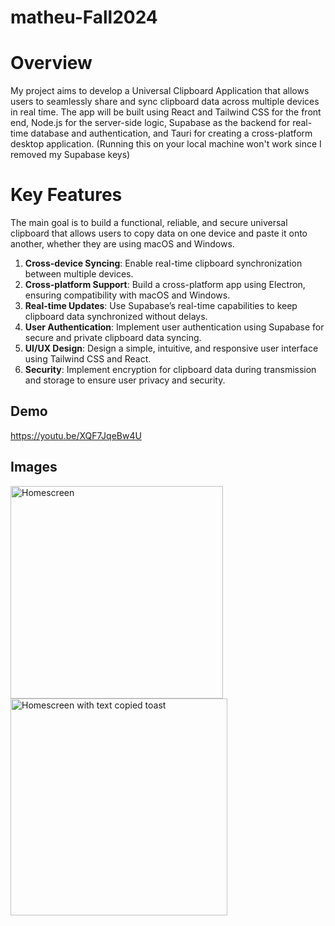 # matheu-Fall2024

# Overview

My project aims to develop a Universal Clipboard Application that allows users to seamlessly share and sync clipboard data across multiple devices in real time. The app will be built using React and Tailwind CSS for the front end, Node.js for the server-side logic, Supabase as the backend for real-time database and authentication, and Tauri for creating a cross-platform desktop application. (Running this on your local machine won't work since I removed my Supabase keys)

# Key Features

The main goal is to build a functional, reliable, and secure universal clipboard that allows users to copy data on one device and paste it onto another, whether they are using macOS and Windows.

1. **Cross-device Syncing**: Enable real-time clipboard synchronization between multiple devices.
2. **Cross-platform Support**: Build a cross-platform app using Electron, ensuring compatibility with macOS and Windows.
3. **Real-time Updates**: Use Supabase’s real-time capabilities to keep clipboard data synchronized without delays.
4. **User Authentication**: Implement user authentication using Supabase for secure and private clipboard data syncing.
5. **UI/UX Design**: Design a simple, intuitive, and responsive user interface using Tailwind CSS and React.
6. **Security**: Implement encryption for clipboard data during transmission and storage to ensure user privacy and security.

## Demo

https://youtu.be/XQF7JqeBw4U

## Images

<img width="340" alt="Homescreen" src="https://github.com/user-attachments/assets/e31ba988-ac3e-43f7-abb4-9b7f6aa9fb26">
<img width="347" alt="Homescreen with text copied toast" src="https://github.com/user-attachments/assets/1722c481-221b-4704-9698-460138dccf5c">
